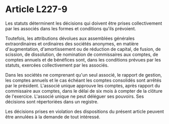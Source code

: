 # Article L227-9

Les statuts déterminent les décisions qui doivent être prises collectivement par les associés dans les formes et conditions qu'ils prévoient.

Toutefois, les attributions dévolues aux assemblées générales extraordinaires et ordinaires des sociétés anonymes, en matière d'augmentation, d'amortissement ou de réduction de capital, de fusion, de scission, de dissolution, de nomination de commissaires aux comptes, de comptes annuels et de bénéfices sont, dans les conditions prévues par les statuts, exercées collectivement par les associés.

Dans les sociétés ne comprenant qu'un seul associé, le rapport de gestion, les comptes annuels et le cas échéant les comptes consolidés sont arrêtés par le président. L'associé unique approuve les comptes, après rapport du commissaire aux comptes, dans le délai de six mois à compter de la clôture de l'exercice. L'associé unique ne peut déléguer ses pouvoirs. Ses décisions sont répertoriées dans un registre.

Les décisions prises en violation des dispositions du présent article peuvent être annulées à la demande de tout intéressé.
